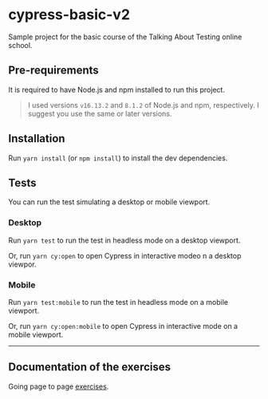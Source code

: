 # cypress-basic-v2

Sample project for the basic course of the Talking About Testing online school.

## Pre-requirements

It is required to have Node.js and npm installed to run this project.

   > I used versions `v16.13.2` and `8.1.2` of Node.js and npm, respectively. I suggest you use the same or later versions.


## Installation

Run `yarn install` (or `npm install`) to install the dev dependencies.


## Tests

You can run the test simulating a desktop or mobile viewport.

### Desktop

Run `yarn test` to run the test in headless mode on a desktop viewport.

Or, run `yarn cy:open` to open Cypress in interactive modeo n a desktop viewpor.

### Mobile

Run `yarn test:mobile` to run the test in headless mode on a mobile viewport.

Or, run `yarn cy:open:mobile` to open Cypress in interactive mode on a mobile viewport.

___

## Documentation of the exercises 

Going page to page [exercises](./lessons/_course-structure_.md).
